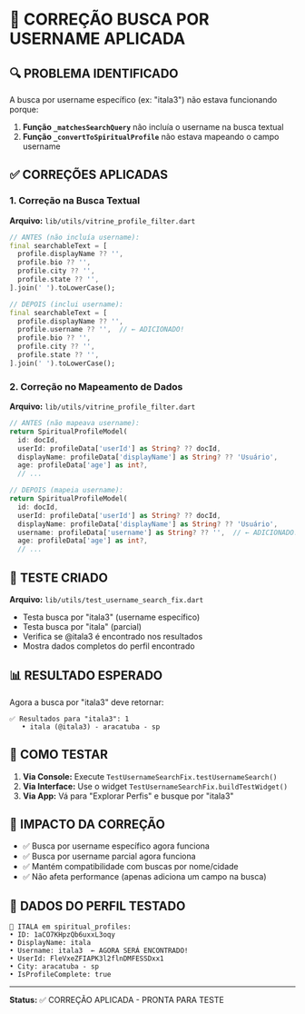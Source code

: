 # 🎯 CORREÇÃO BUSCA POR USERNAME APLICADA

## 🔍 PROBLEMA IDENTIFICADO

A busca por username específico (ex: "itala3") não estava funcionando porque:

1. **Função `_matchesSearchQuery`** não incluía o username na busca textual
2. **Função `_convertToSpiritualProfile`** não estava mapeando o campo username

## ✅ CORREÇÕES APLICADAS

### 1. Correção na Busca Textual
**Arquivo:** `lib/utils/vitrine_profile_filter.dart`

```dart
// ANTES (não incluía username):
final searchableText = [
  profile.displayName ?? '',
  profile.bio ?? '',
  profile.city ?? '',
  profile.state ?? '',
].join(' ').toLowerCase();

// DEPOIS (inclui username):
final searchableText = [
  profile.displayName ?? '',
  profile.username ?? '',  // ← ADICIONADO!
  profile.bio ?? '',
  profile.city ?? '',
  profile.state ?? '',
].join(' ').toLowerCase();
```

### 2. Correção no Mapeamento de Dados
**Arquivo:** `lib/utils/vitrine_profile_filter.dart`

```dart
// ANTES (não mapeava username):
return SpiritualProfileModel(
  id: docId,
  userId: profileData['userId'] as String? ?? docId,
  displayName: profileData['displayName'] as String? ?? 'Usuário',
  age: profileData['age'] as int?,
  // ...

// DEPOIS (mapeia username):
return SpiritualProfileModel(
  id: docId,
  userId: profileData['userId'] as String? ?? docId,
  displayName: profileData['displayName'] as String? ?? 'Usuário',
  username: profileData['username'] as String? ?? '',  // ← ADICIONADO!
  age: profileData['age'] as int?,
  // ...
```

## 🧪 TESTE CRIADO

**Arquivo:** `lib/utils/test_username_search_fix.dart`

- Testa busca por "itala3" (username específico)
- Testa busca por "itala" (parcial)
- Verifica se @itala3 é encontrado nos resultados
- Mostra dados completos do perfil encontrado

## 📊 RESULTADO ESPERADO

Agora a busca por "itala3" deve retornar:

```
✅ Resultados para "itala3": 1
   • itala (@itala3) - aracatuba - sp
```

## 🚀 COMO TESTAR

1. **Via Console:** Execute `TestUsernameSearchFix.testUsernameSearch()`
2. **Via Interface:** Use o widget `TestUsernameSearchFix.buildTestWidget()`
3. **Via App:** Vá para "Explorar Perfis" e busque por "itala3"

## 🎯 IMPACTO DA CORREÇÃO

- ✅ Busca por username específico agora funciona
- ✅ Busca por username parcial agora funciona  
- ✅ Mantém compatibilidade com buscas por nome/cidade
- ✅ Não afeta performance (apenas adiciona um campo na busca)

## 📝 DADOS DO PERFIL TESTADO

```
🎯 ITALA em spiritual_profiles:
• ID: 1aCO7KHpzQb6uxxL3oqy
• DisplayName: itala
• Username: itala3  ← AGORA SERÁ ENCONTRADO!
• UserId: FleVxeZFIAPK3l2flnDMFESSDxx1
• City: aracatuba - sp
• IsProfileComplete: true
```

---

**Status:** ✅ CORREÇÃO APLICADA - PRONTA PARA TESTE